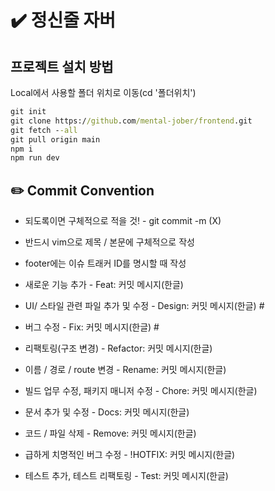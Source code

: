 # ✔️ 정신줄 자버

## 프로젝트 설치 방법
Local에서 사용할 폴더 위치로 이동(cd '폴더위치')

``` cmd
git init
git clone https://github.com/mental-jober/frontend.git
git fetch --all
git pull origin main
npm i
npm run dev
```

## ✏️ Commit Convention

- 되도록이면 구체적으로 적을 것! - git commit -m (X)
- 반드시 vim으로 제목 / 본문에 구체적으로 작성
- footer에는 이슈 트래커 ID를 명시할 때 작성

- 새로운 기능 추가 - Feat: 커밋 메시지(한글)
- UI/ 스타일 관련 파일 추가 및 수정 - Design: 커밋 메시지(한글) #
- 버그 수정 - Fix: 커밋 메시지(한글) #
- 리팩토링(구조 변경) - Refactor: 커밋 메시지(한글)
- 이름 / 경로 / route 변경 - Rename: 커밋 메시지(한글)
- 빌드 업무 수정, 패키지 매니저 수정 - Chore: 커밋 메시지(한글)
- 문서 추가 및 수정 - Docs: 커밋 메시지(한글)
- 코드 / 파일 삭제 - Remove: 커밋 메시지(한글)
- 급하게 치명적인 버그 수정 - !HOTFIX: 커밋 메시지(한글)
- 테스트 추가, 테스트 리팩토링 - Test: 커밋 메시지(한글)

